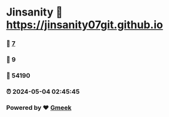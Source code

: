 # Jinsanity :link: https://jinsanity07git.github.io 
### :page_facing_up: [7](https://jinsanity07git.github.io/tag.html) 
### :speech_balloon: 9 
### :hibiscus: 54190 
### :alarm_clock: 2024-05-04 02:45:45 
### Powered by :heart: [Gmeek](https://github.com/Meekdai/Gmeek)
